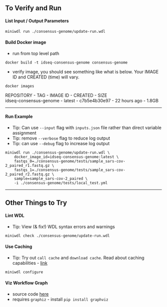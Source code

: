 ## To Verify and Run 

#### List Input / Output Parameters

```
miniwdl run ./consensus-genome/update-run.wdl
```

#### Build Docker image

- run from top level path
````
docker build -t idseq-consensus-genome consensus-genome
````
- verify image, you should see something like what is below.  Your IMAGE ID and CREATED (time) will vary.
````
docker images
````

REPOSITORY - TAG - IMAGE ID - CREATED - SIZE  
idseq-consensus-genome - latest - c7b5e4b30e97 - 22 hours ago - 1.8GB  

---

#### Run Example

- Tip: Can use `--input` flag with `inputs.json` file rather than direct variable assignment
- Tip: remove `--verbose` flag to reduce log output
- Tip: can use `--debug` flag to increase log output

```
miniwdl run ./consensus-genome/update-run.wdl \
    docker_image_id=idseq-consensus-genome:latest \
    fastqs_0=./consensus-genome/tests/sample_sars-cov-2_paired_r1.fastq.gz \
    fastqs_1=./consensus-genome/tests/sample_sars-cov-2_paired_r2.fastq.gz \
    sample=sample_sars-cov-2_paired \
    -i ./consensus-genome/tests/local_test.yml
````
---

## Other Things to Try

#### Lint WDL

- Tip: View (& fix!) WDL syntax errors and warnings

```
miniwdl check ./consensus-genome/update-run.wdl
```

#### Use Caching

- Tip: Try out `call cache` and `download cache`.  Read about caching capabilities - [link](https://miniwdl.readthedocs.io/en/latest/runner_reference.html#call-cache)

````
miniwdl configure
````


#### Viz Workflow Graph

- source code [here](https://github.com/chanzuckerberg/miniwdl/blob/842cb847cb09a4412cda6103c1b60ceb93b18a9c/examples/wdlviz.py)
- requires `graphiz` - install `pip install graphviz`

